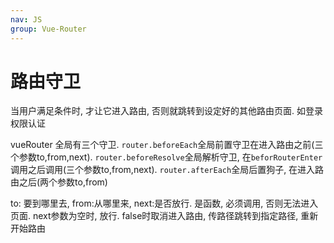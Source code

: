 ```yaml
---
nav: JS
group: Vue-Router
---
```


# 路由守卫

当用户满足条件时, 才让它进入路由, 否则就跳转到设定好的其他路由页面. 如登录权限认证

vueRouter 全局有三个守卫. `router.beforeEach`全局前置守卫在进入路由之前(三个参数to,from,next). `router.beforeResolve`全局解析守卫,
在`beforRouterEnter`调用之后调用(三个参数to,from,next). `router.afterEach`全局后置狗子, 在进入路由之后(两个参数to,from)

to: 要到哪里去, from:从哪里来, next:是否放行. 是函数, 必须调用, 否则无法进入页面.  next参数为空时, 放行. false时取消进入路由, 传路径跳转到指定路径, 重新开始路由
